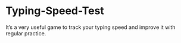 # Typing-Speed-Test
It’s a very useful game to track your typing speed and improve it with regular practice.
